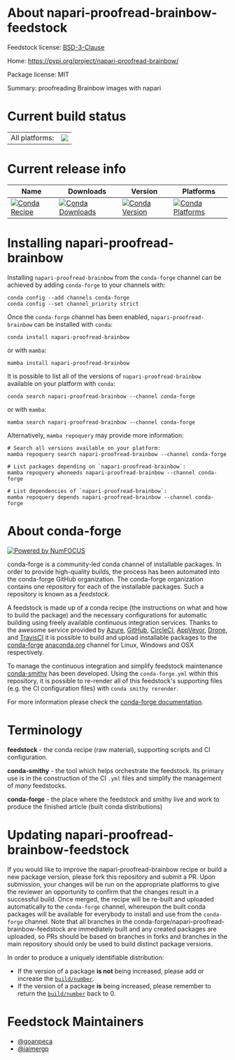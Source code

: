 About napari-proofread-brainbow-feedstock
=========================================

Feedstock license: [BSD-3-Clause](https://github.com/conda-forge/napari-proofread-brainbow-feedstock/blob/main/LICENSE.txt)

Home: https://pypi.org/project/napari-proofread-brainbow/

Package license: MIT

Summary: proofreading Brainbow images with napari

Current build status
====================


<table><tr><td>All platforms:</td>
    <td>
      <a href="https://dev.azure.com/conda-forge/feedstock-builds/_build/latest?definitionId=19122&branchName=main">
        <img src="https://dev.azure.com/conda-forge/feedstock-builds/_apis/build/status/napari-proofread-brainbow-feedstock?branchName=main">
      </a>
    </td>
  </tr>
</table>

Current release info
====================

| Name | Downloads | Version | Platforms |
| --- | --- | --- | --- |
| [![Conda Recipe](https://img.shields.io/badge/recipe-napari--proofread--brainbow-green.svg)](https://anaconda.org/conda-forge/napari-proofread-brainbow) | [![Conda Downloads](https://img.shields.io/conda/dn/conda-forge/napari-proofread-brainbow.svg)](https://anaconda.org/conda-forge/napari-proofread-brainbow) | [![Conda Version](https://img.shields.io/conda/vn/conda-forge/napari-proofread-brainbow.svg)](https://anaconda.org/conda-forge/napari-proofread-brainbow) | [![Conda Platforms](https://img.shields.io/conda/pn/conda-forge/napari-proofread-brainbow.svg)](https://anaconda.org/conda-forge/napari-proofread-brainbow) |

Installing napari-proofread-brainbow
====================================

Installing `napari-proofread-brainbow` from the `conda-forge` channel can be achieved by adding `conda-forge` to your channels with:

```
conda config --add channels conda-forge
conda config --set channel_priority strict
```

Once the `conda-forge` channel has been enabled, `napari-proofread-brainbow` can be installed with `conda`:

```
conda install napari-proofread-brainbow
```

or with `mamba`:

```
mamba install napari-proofread-brainbow
```

It is possible to list all of the versions of `napari-proofread-brainbow` available on your platform with `conda`:

```
conda search napari-proofread-brainbow --channel conda-forge
```

or with `mamba`:

```
mamba search napari-proofread-brainbow --channel conda-forge
```

Alternatively, `mamba repoquery` may provide more information:

```
# Search all versions available on your platform:
mamba repoquery search napari-proofread-brainbow --channel conda-forge

# List packages depending on `napari-proofread-brainbow`:
mamba repoquery whoneeds napari-proofread-brainbow --channel conda-forge

# List dependencies of `napari-proofread-brainbow`:
mamba repoquery depends napari-proofread-brainbow --channel conda-forge
```


About conda-forge
=================

[![Powered by
NumFOCUS](https://img.shields.io/badge/powered%20by-NumFOCUS-orange.svg?style=flat&colorA=E1523D&colorB=007D8A)](https://numfocus.org)

conda-forge is a community-led conda channel of installable packages.
In order to provide high-quality builds, the process has been automated into the
conda-forge GitHub organization. The conda-forge organization contains one repository
for each of the installable packages. Such a repository is known as a *feedstock*.

A feedstock is made up of a conda recipe (the instructions on what and how to build
the package) and the necessary configurations for automatic building using freely
available continuous integration services. Thanks to the awesome service provided by
[Azure](https://azure.microsoft.com/en-us/services/devops/), [GitHub](https://github.com/),
[CircleCI](https://circleci.com/), [AppVeyor](https://www.appveyor.com/),
[Drone](https://cloud.drone.io/welcome), and [TravisCI](https://travis-ci.com/)
it is possible to build and upload installable packages to the
[conda-forge](https://anaconda.org/conda-forge) [anaconda.org](https://anaconda.org/)
channel for Linux, Windows and OSX respectively.

To manage the continuous integration and simplify feedstock maintenance
[conda-smithy](https://github.com/conda-forge/conda-smithy) has been developed.
Using the ``conda-forge.yml`` within this repository, it is possible to re-render all of
this feedstock's supporting files (e.g. the CI configuration files) with ``conda smithy rerender``.

For more information please check the [conda-forge documentation](https://conda-forge.org/docs/).

Terminology
===========

**feedstock** - the conda recipe (raw material), supporting scripts and CI configuration.

**conda-smithy** - the tool which helps orchestrate the feedstock.
                   Its primary use is in the construction of the CI ``.yml`` files
                   and simplify the management of *many* feedstocks.

**conda-forge** - the place where the feedstock and smithy live and work to
                  produce the finished article (built conda distributions)


Updating napari-proofread-brainbow-feedstock
============================================

If you would like to improve the napari-proofread-brainbow recipe or build a new
package version, please fork this repository and submit a PR. Upon submission,
your changes will be run on the appropriate platforms to give the reviewer an
opportunity to confirm that the changes result in a successful build. Once
merged, the recipe will be re-built and uploaded automatically to the
`conda-forge` channel, whereupon the built conda packages will be available for
everybody to install and use from the `conda-forge` channel.
Note that all branches in the conda-forge/napari-proofread-brainbow-feedstock are
immediately built and any created packages are uploaded, so PRs should be based
on branches in forks and branches in the main repository should only be used to
build distinct package versions.

In order to produce a uniquely identifiable distribution:
 * If the version of a package **is not** being increased, please add or increase
   the [``build/number``](https://docs.conda.io/projects/conda-build/en/latest/resources/define-metadata.html#build-number-and-string).
 * If the version of a package **is** being increased, please remember to return
   the [``build/number``](https://docs.conda.io/projects/conda-build/en/latest/resources/define-metadata.html#build-number-and-string)
   back to 0.

Feedstock Maintainers
=====================

* [@goanpeca](https://github.com/goanpeca/)
* [@jaimergp](https://github.com/jaimergp/)

